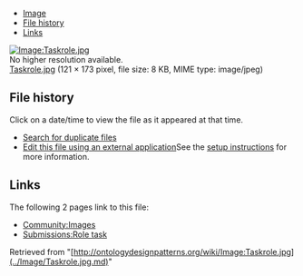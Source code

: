 * [Image](../Image/Taskrole.jpg.md#file)
* [File history](../Image/Taskrole.jpg.md#filehistory)
* [Links](../Image/Taskrole.jpg.md#filelinks)

[![Image:Taskrole.jpg](../../../images/0/0c/Taskrole.jpg)](../../../images/0/0c/Taskrole.jpg)  
No higher resolution available.  
[Taskrole.jpg](../../../images/0/0c/Taskrole.jpg)‎ (121 × 173 pixel, file size: 8 KB, MIME type: image/jpeg)

## File history

Click on a date/time to view the file as it appeared at that time.



  
* [Search for duplicate files](http://ontologydesignpatterns.org/wiki/Special:FileDuplicateSearch/Taskrole.jpg "Special:FileDuplicateSearch/Taskrole.jpg")
* [Edit this file using an external application](http://ontologydesignpatterns.org/wiki/index.php?title=Image:Taskrole.jpg&action=edit&externaledit=true&mode=file "Image:Taskrole.jpg")See the [setup instructions](http://www.mediawiki.org/wiki/Manual:External_editors "http://www.mediawiki.org/wiki/Manual:External_editors") for more information.

## Links



The following 2 pages link to this file:


* [Community:Images](../Community/Images.md "Community:Images")
* [Submissions:Role task](../Submissions/Role_task.md "Submissions:Role task")


Retrieved from "[http://ontologydesignpatterns.org/wiki/Image:Taskrole.jpg](../Image/Taskrole.jpg.md)"